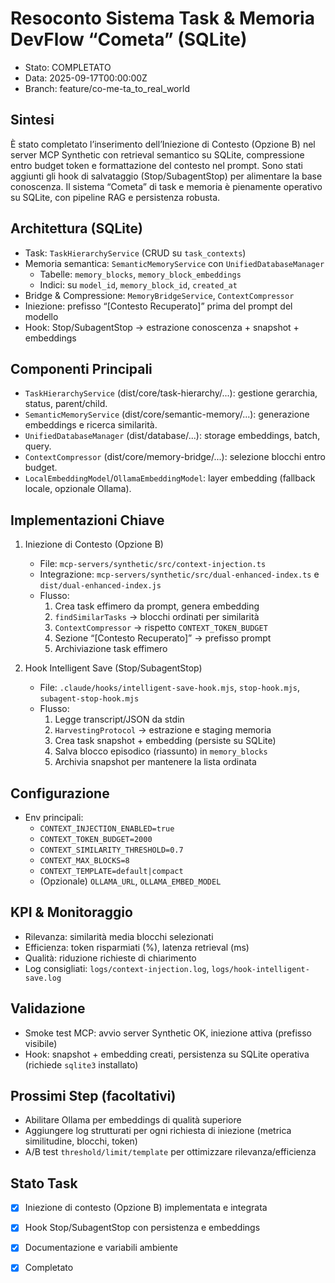 # Resoconto Sistema Task & Memoria DevFlow “Cometa” (SQLite)

- Stato: COMPLETATO
- Data: 2025-09-17T00:00:00Z
- Branch: feature/co-me-ta_to_real_world

## Sintesi
È stato completato l’inserimento dell’Iniezione di Contesto (Opzione B) nel server MCP Synthetic con retrieval semantico su SQLite, compressione entro budget token e formattazione del contesto nel prompt. Sono stati aggiunti gli hook di salvataggio (Stop/SubagentStop) per alimentare la base conoscenza. Il sistema “Cometa” di task e memoria è pienamente operativo su SQLite, con pipeline RAG e persistenza robusta.

## Architettura (SQLite)
- Task: `TaskHierarchyService` (CRUD su `task_contexts`)
- Memoria semantica: `SemanticMemoryService` con `UnifiedDatabaseManager`
  - Tabelle: `memory_blocks`, `memory_block_embeddings`
  - Indici: su `model_id`, `memory_block_id`, `created_at`
- Bridge & Compressione: `MemoryBridgeService`, `ContextCompressor`
- Iniezione: prefisso “[Contesto Recuperato]” prima del prompt del modello
- Hook: Stop/SubagentStop → estrazione conoscenza + snapshot + embeddings

## Componenti Principali
- `TaskHierarchyService` (dist/core/task-hierarchy/...): gestione gerarchia, status, parent/child.
- `SemanticMemoryService` (dist/core/semantic-memory/...): generazione embeddings e ricerca similarità.
- `UnifiedDatabaseManager` (dist/database/...): storage embeddings, batch, query.
- `ContextCompressor` (dist/core/memory-bridge/...): selezione blocchi entro budget.
- `LocalEmbeddingModel`/`OllamaEmbeddingModel`: layer embedding (fallback locale, opzionale Ollama).

## Implementazioni Chiave
1) Iniezione di Contesto (Opzione B)
   - File: `mcp-servers/synthetic/src/context-injection.ts`
   - Integrazione: `mcp-servers/synthetic/src/dual-enhanced-index.ts` e `dist/dual-enhanced-index.js`
   - Flusso:
     1. Crea task effimero da prompt, genera embedding
     2. `findSimilarTasks` → blocchi ordinati per similarità
     3. `ContextCompressor` → rispetto `CONTEXT_TOKEN_BUDGET`
     4. Sezione “[Contesto Recuperato]” → prefisso prompt
     5. Archiviazione task effimero

2) Hook Intelligent Save (Stop/SubagentStop)
   - File: `.claude/hooks/intelligent-save-hook.mjs`, `stop-hook.mjs`, `subagent-stop-hook.mjs`
   - Flusso:
     1. Legge transcript/JSON da stdin
     2. `HarvestingProtocol` → estrazione e staging memoria
     3. Crea task snapshot + embedding (persiste su SQLite)
     4. Salva blocco episodico (riassunto) in `memory_blocks`
     5. Archivia snapshot per mantenere la lista ordinata

## Configurazione
- Env principali:
  - `CONTEXT_INJECTION_ENABLED=true`
  - `CONTEXT_TOKEN_BUDGET=2000`
  - `CONTEXT_SIMILARITY_THRESHOLD=0.7`
  - `CONTEXT_MAX_BLOCKS=8`
  - `CONTEXT_TEMPLATE=default|compact`
  - (Opzionale) `OLLAMA_URL`, `OLLAMA_EMBED_MODEL`

## KPI & Monitoraggio
- Rilevanza: similarità media blocchi selezionati
- Efficienza: token risparmiati (%), latenza retrieval (ms)
- Qualità: riduzione richieste di chiarimento
- Log consigliati: `logs/context-injection.log`, `logs/hook-intelligent-save.log`

## Validazione
- Smoke test MCP: avvio server Synthetic OK, iniezione attiva (prefisso visibile)
- Hook: snapshot + embedding creati, persistenza su SQLite operativa (richiede `sqlite3` installato)

## Prossimi Step (facoltativi)
- Abilitare Ollama per embeddings di qualità superiore
- Aggiungere log strutturati per ogni richiesta di iniezione (metrica similitudine, blocchi, token)
- A/B test `threshold/limit/template` per ottimizzare rilevanza/efficienza

## Stato Task
- [x] Iniezione di contesto (Opzione B) implementata e integrata
- [x] Hook Stop/SubagentStop con persistenza e embeddings
- [x] Documentazione e variabili ambiente
- [x] Completato

